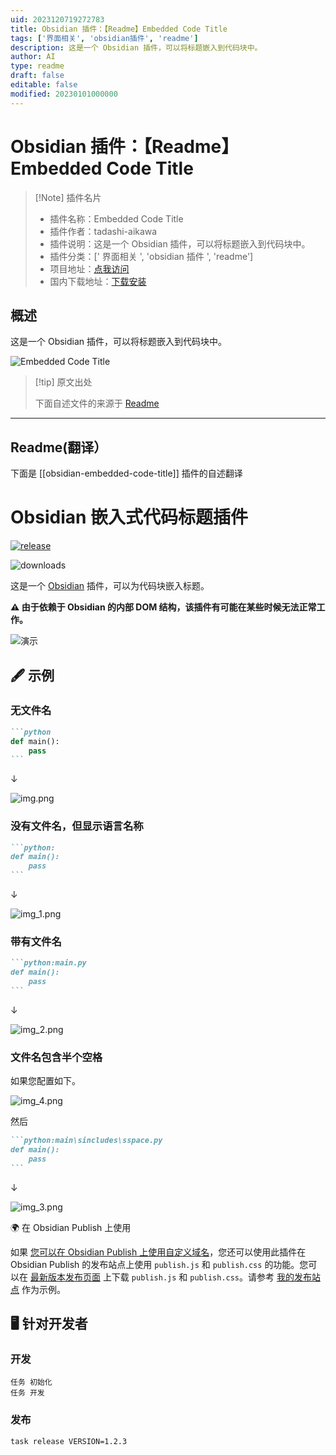 ```yaml
---
uid: 2023120719272783
title: Obsidian 插件：【Readme】Embedded Code Title
tags: ['界面相关', 'obsidian插件', 'readme']
description: 这是一个 Obsidian 插件，可以将标题嵌入到代码块中。
author: AI
type: readme
draft: false
editable: false
modified: 20230101000000
---
```


# Obsidian 插件：【Readme】Embedded Code Title

> [!Note] 插件名片
> - 插件名称：Embedded Code Title
> - 插件作者：tadashi-aikawa
> - 插件说明：这是一个 Obsidian 插件，可以将标题嵌入到代码块中。
> - 插件分类：[' 界面相关 ', 'obsidian 插件 ', 'readme']
> - 项目地址：[点我访问](https://github.com/tadashi-aikawa/obsidian-embedded-code-title)
> - 国内下载地址：[下载安装](https://pkmer.cn/products/plugin/pluginMarket/?obsidian-embedded-code-title)

## 概述

这是一个 Obsidian 插件，可以将标题嵌入到代码块中。

![Embedded Code Title](https://cdn.pkmer.cn/covers/obsidian-embedded-code-title.gif!pkmer)

> [!tip] 原文出处
>
>下面自述文件的来源于 [Readme](https://ghproxy.net/https://raw.githubusercontent.com/tadashi-aikawa/obsidian-embedded-code-title/master/README.md)
>

---

## Readme(翻译）

下面是 [[obsidian-embedded-code-title]] 插件的自述翻译

# Obsidian 嵌入式代码标题插件

[![release](https://img.shields.io/github/release/tadashi-aikawa/obsidian-embedded-code-title.svg)](https://github.com/tadashi-aikawa/obsidian-embedded-code-title/releases/latest)

![downloads](https://img.shields.io/github/downloads/tadashi-aikawa/obsidian-embedded-code-title/total)

这是一个 [Obsidian] 插件，可以为代码块嵌入标题。

**⚠ 由于依赖于 Obsidian 的内部 DOM 结构，该插件有可能在某些时候无法正常工作。**

![演示](https://cdn.pkmer.cn/covers/obsidian-embedded-code-title_1_2.gif!pkmer)

## 🖋 示例

### 无文件名

````markdown
```python
def main():
    pass
```
````

↓

![img.png](https://cdn.pkmer.cn/covers/obsidian-embedded-code-title_1_3.png!pkmer)

### 没有文件名，但显示语言名称

````markdown
```python:
def main():
    pass
```
````

↓

![img_1.png](https://cdn.pkmer.cn/covers/obsidian-embedded-code-title_1_4.png!pkmer)

### 带有文件名

````markdown
```python:main.py
def main():
    pass
```
````

↓

![img_2.png](https://cdn.pkmer.cn/covers/obsidian-embedded-code-title_1_5.png!pkmer)

### 文件名包含半个空格

如果您配置如下。

![img_4.png](https://cdn.pkmer.cn/covers/obsidian-embedded-code-title_1_6.png!pkmer)

然后

````markdown
```python:main\sincludes\sspace.py
def main():
    pass
```
````

↓

![img_3.png](https://cdn.pkmer.cn/covers/obsidian-embedded-code-title_1_7.png!pkmer)

🌍 在 Obsidian Publish 上使用

如果 [您可以在 Obsidian Publish 上使用自定义域名]，您还可以使用此插件在 Obsidian Publish 的发布站点上使用 `publish.js` 和 `publish.css` 的功能。您可以在 [最新版本发布页面] 上下载 `publish.js` 和 `publish.css`。请参考 [我的发布站点] 作为示例。

[您可以在 Obsidian Publish 上使用自定义域名]: <https://help.obsidian.md/Licenses+%26+add-on+services/Obsidian+Publish#Custom+domain>
[最新版本发布页面]: <https://github.com/tadashi-aikawa/obsidian-embedded-code-title/releases/latest>
[我的发布站点]: <https://minerva.mamansoft.net/Obsidian/Obsidian+Publish%E3%81%AE%E3%82%B5%E3%82%A4%E3%83%88%E3%81%A7%E3%82%B3%E3%83%BC%E3%83%89%E3%83%96%E3%83%AD%E3%83%83%E3%82%AF%E3%81%AB%E3%83%95%E3%82%A1%E3%82%A4%E3%83%AB%E5%90%8D%E3%82%92%E5%9F%8B%E3%82%81%E8%BE%BC%E3%82%80>

## 🖥️ 针对开发者

### 开发

```console
任务 初始化
任务 开发
```

### 发布

```
task release VERSION=1.2.3
```

[Obsidian]: <https://obsidian.md/>
[Task]: <https://taskfile.dev/#/>



